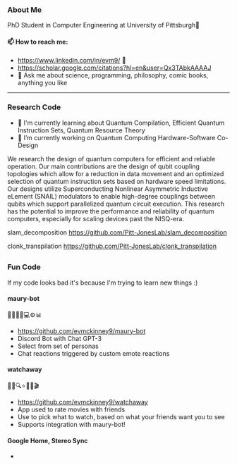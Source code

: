 ### About Me
PhD Student in Computer Engineering at University of Pittsburgh🧙

#### 📫 How to reach me:
- https://www.linkedin.com/in/evm9/ 👋
- https://scholar.google.com/citations?hl=en&user=Qx3TAbkAAAAJ
- 💬 Ask me about science, programming, philosophy, comic books, anything you like

<hr>

### Research Code
- 📖 I'm currently learning about Quantum Compilation, Efficient Quantum Instruction Sets, Quantum Resource Theory
- 🔭 I’m currently working on Quantum Computing Hardware-Software Co-Design

We research the design of quantum computers for efficient and reliable operation. Our main contributions are the design of qubit coupling topologies which allow for a reduction in data movement and an optimized selection of quantum instruction sets based on hardware speed limitations. Our designs utilize Superconducting Nonlinear Asymmetric Inductive eLement (SNAIL) modulators to enable high-degree couplings between qubits which support parallelized quantum circuit execution. This research has the potential to improve the performance and reliability of quantum computers, especially for scaling devices past the NISQ-era.

slam_decomposition
https://github.com/Pitt-JonesLab/slam_decomposition


clonk_transpilation
https://github.com/Pitt-JonesLab/clonk_transpilation

##

### Fun Code
If my code looks bad it's because I'm trying to learn new things :)

#### maury-bot
🚣🌊🌀🤖💻⚙️📊
- https://github.com/evmckinney9/maury-bot
- Discord Bot with Chat GPT-3
- Select from set of personas
- Chat reactions triggered by custom emote reactions

#### watchaway
🎥📲🔍⭐️📜👀🎬
- https://github.com/evmckinney9/watchaway
- App used to rate movies with friends
- Use to pick what to watch, based on what your friends want you to see
- Supports integration with maury-bot!

#### Google Home, Stereo Sync
- 
